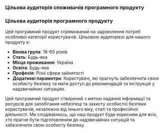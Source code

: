 ### Цільова аудиторія споживачів програмного продукту
### Цільова аудиторія програмного продукту

Цей програмний продукт спрямований на задоволення потреб особливої категорії користувачів. Цільовою аудиторією для нашого продукту є:

- **Вікова група**: 18-60 років
- **Стать**: Будь-яка
- **Місце проживання**: Україна
- **Освіта**: Будь-яка
- **Професія**: Різні сфери зайнятості
- **Додаткові параметри**: Користувачі, які прагнуть забезпечити свою особисту безпеку та мати доступ до рекомендацій та інструкцій у надзвичайних ситуаціях. 

Цей програмний продукт створений з метою надання інформації та ресурсів для запобігання небезпеці та захисту особистої безпеки користувачів, незалежно від їхнього віку, статі та професійної діяльності. Ми сподіваємось, що наш продукт буде корисним для всіх, хто прагне бути підготовленим до надзвичайних ситуацій та забезпечити свою особисту безпеку.
